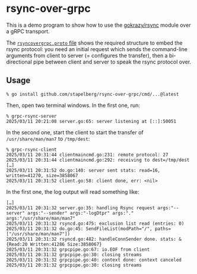 # rsync-over-grpc

This is a demo program to show how to use the
[gokrazy/rsync](https://github.com/gokrazy/rsync) module over a gRPC transport.

The [`rsyncovergrpc.proto`
file](https://github.com/stapelberg/rsync-over-grpc/blob/main/internal/proto/rsyncovergrpc.proto)
shows the required structure to embed the rsync protocol: you need an initial
request which sends the command-line arguments from client to server (=
configures the transfer), then a bi-directional pipe between client and server
to speak the rsync protocol over.

## Usage

```
% go install github.com/stapelberg/rsync-over-grpc/cmd/...@latest
```

Then, open two terminal windows. In the first one, run:

```
% grpc-rsync-server
2025/03/11 20:21:08 server.go:65: server listening at [::]:50051
```

In the second one, start the client to start the transfer of
`/usr/share/man/man7` to `/tmp/dest`:

```
% grpc-rsync-client
2025/03/11 20:31:44 clientmaincmd.go:231: remote protocol: 27
2025/03/11 20:31:44 clientmaincmd.go:292: receiving to dest=/tmp/dest
[…]
2025/03/11 20:31:52 do.go:140: server sent stats: read=16, written=41270, size=3858067
2025/03/11 20:31:52 client.go:58: client done, err: <nil>
```

In the first one, the log output will read something like:

```
[…]
2025/03/11 20:31:32 server.go:35: handling Rsync request args:"--server" args:"--sender" args:"-logDtpr" args:"." args:"/usr/share/man/man7"
2025/03/11 20:31:32 rsyncd.go:475: exclusion list read (entries: 0)
2025/03/11 20:31:32 do.go:45: SendFileList(modPath="/", paths=["/usr/share/man/man7"])
2025/03/11 20:31:32 rsyncd.go:482: handleConnSender done. stats: &{Read:20 Written:41286 Size:3858067}
2025/03/11 20:31:32 grpcpipe.go:67: io.EOF from client
2025/03/11 20:31:32 grpcpipe.go:30: closing streams
2025/03/11 20:31:32 grpcpipe.go:40: context done: context canceled
2025/03/11 20:31:32 grpcpipe.go:30: closing streams
```
